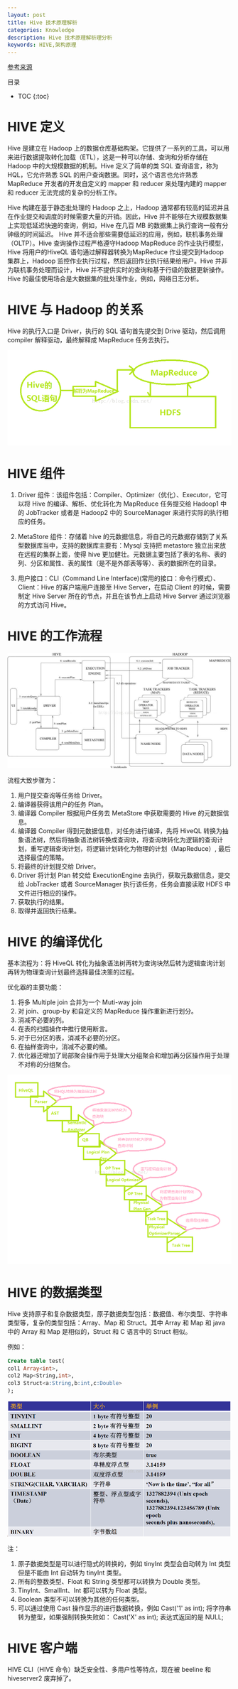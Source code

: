 ```yaml
---
layout: post
title: Hive 技术原理解析
categories: Knowledge
description: Hive 技术原理解析理分析
keywords: HIVE,架构原理
---
```

[参考来源](https://blog.csdn.net/wangyang1354/article/details/50570903)

目录

* TOC
{:toc}

# HIVE 定义

Hive 是建立在 Hadoop 上的数据仓库基础构架。它提供了一系列的工具，可以用来进行数据提取转化加载（ETL），这是一种可以存储、查询和分析存储在 Hadoop 中的大规模数据的机制。Hive 定义了简单的类 SQL 查询语言，称为 HQL，它允许熟悉 SQL 的用户查询数据。同时，这个语言也允许熟悉 MapReduce 开发者的开发自定义的 mapper 和 reducer 来处理内建的 mapper 和 reducer 无法完成的复杂的分析工作。

Hive 构建在基于静态批处理的 Hadoop 之上，Hadoop 通常都有较高的延迟并且在作业提交和调度的时候需要大量的开销。因此，Hive 并不能够在大规模数据集上实现低延迟快速的查询，例如，Hive 在几百 MB 的数据集上执行查询一般有分钟级的时间延迟。
Hive 并不适合那些需要低延迟的应用，例如，联机事务处理（OLTP）。Hive 查询操作过程严格遵守Hadoop MapReduce 的作业执行模型，Hive 将用户的HiveQL 语句通过解释器转换为MapReduce 作业提交到Hadoop 集群上，Hadoop 监控作业执行过程，然后返回作业执行结果给用户。Hive 并非为联机事务处理而设计，Hive 并不提供实时的查询和基于行级的数据更新操作。Hive 的最佳使用场合是大数据集的批处理作业，例如，网络日志分析。

# HIVE 与 Hadoop 的关系

Hive 的执行入口是 Driver，执行的 SQL 语句首先提交到 Drive 驱动，然后调用 compiler 解释驱动，最终解释成 MapReduce 任务去执行。

![HIVE架构图](/images/posts/knowledge/hive/20160123184241450.png)

# HIVE 组件

1. Driver 组件：该组件包括：Compiler、Optimizer（优化）、Executor，它可以将 Hive 的编译、解析、优化转化为 MapReduce 任务提交给 Hadoop1 中的 JobTracker 或者是 Hadoop2 中的 SourceManager 来进行实际的执行相应的任务。

2. MetaStore 组件：存储着 hive 的元数据信息，将自己的元数据存储到了关系型数据库当中，支持的数据库主要有：Mysql 支持把 metastore 独立出来放在远程的集群上面，使得 hive 更加健壮。元数据主要包括了表的名称、表的列、分区和属性、表的属性（是不是外部表等等）、表的数据所在的目录。

3. 用户接口：CLI（Command Line Interface)(常用的接口：命令行模式）、Client：Hive 的客户端用户连接至 Hive Server，在启动 Client 的时候，需要制定 Hive Server 所在的节点，并且在该节点上启动 Hive Server 通过浏览器的方式访问 Hive。

# HIVE 的工作流程

![HIVE流程图](/images/posts/knowledge/hive/20160123191344049.jpeg)

流程大致步骤为：

1. 用户提交查询等任务给 Driver。
2. 编译器获得该用户的任务 Plan。
3. 编译器 Compiler 根据用户任务去 MetaStore 中获取需要的 Hive 的元数据信息。
4. 编译器 Compiler 得到元数据信息，对任务进行编译，先将 HiveQL 转换为抽象语法树，然后将抽象语法树转换成查询块，将查询块转化为逻辑的查询计划，重写逻辑查询计划，将逻辑计划转化为物理的计划（MapReduce）, 最后选择最佳的策略。
5. 将最终的计划提交给 Driver。
6. Driver 将计划 Plan 转交给 ExecutionEngine 去执行，获取元数据信息，提交给 JobTracker 或者 SourceManager 执行该任务，任务会直接读取 HDFS 中文件进行相应的操作。
7. 获取执行的结果。
8. 取得并返回执行结果。

# HIVE 的编译优化

基本流程为：将 HiveQL 转化为抽象语法树再转为查询块然后转为逻辑查询计划再转为物理查询计划最终选择最佳决策的过程。

优化器的主要功能：

1. 将多 Multiple join 合并为一个 Muti-way join
2. 对 join、group-by 和自定义的 MapReduce 操作重新进行划分。
3. 消减不必要的列。
4. 在表的扫描操作中推行使用断言。
5. 对于已分区的表，消减不必要的分区。
6. 在抽样查询中，消减不必要的桶。
7. 优化器还增加了局部聚合操作用于处理大分组聚合和增加再分区操作用于处理不对称的分组聚合。

![HIVE编译](/images/posts/knowledge/hive/20160123205210212.png)

# HIVE 的数据类型

Hive 支持原子和复杂数据类型，原子数据类型包括：数据值、布尔类型、字符串类型等，复杂的类型包括：Array、Map 和 Struct。其中 Array 和 Map 和 java 中的 Array 和 Map 是相似的，Struct 和 C 语言中的 Struct 相似。

例如：

``` sql
Create table test(
col1 Array<int>,
col2 Map<String,int>,
col3 Struct<a:String,b:int,c:Double>
);
```

![数据类型](/images/posts/knowledge/hive/20160123205651152.png)

注：

1. 原子数据类型是可以进行隐式的转换的，例如 tinyInt 类型会自动转为 Int 类型但是不能由 Int 自动转为 tinyInt 类型。
2. 所有的整数类型、Float 和 String 类型都可以转换为 Double 类型。
3. TinyInt、SmallInt、Int 都可以转为 Float 类型。
4. Boolean 类型不可以转换为其他的任何类型。
5. 可以通过使用 Cast 操作显示的进行数据转换，例如 Cast('1' as int); 将字符串转为整型，如果强制转换失败如： Cast('X' as int); 表达式返回的是 NULL;

# HIVE 客户端

HIVE CLI（HIVE 命令）缺乏安全性、多用户性等特点，现在被 beeline 和 hiveserver2 废弃掉了。